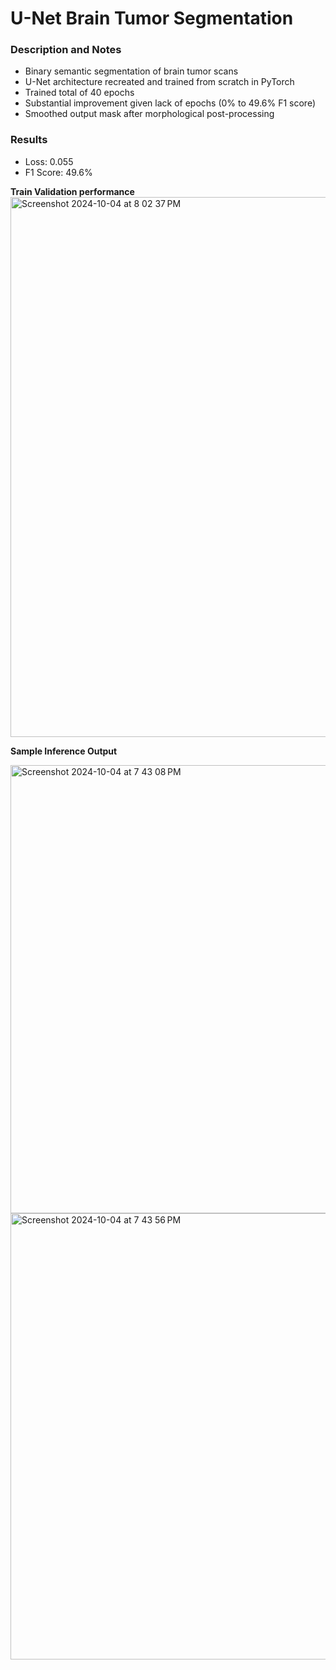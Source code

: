 # U-Net Brain Tumor Segmentation
### Description and Notes
- Binary semantic segmentation of brain tumor scans
- U-Net architecture recreated and trained from scratch in PyTorch
- Trained total of 40 epochs
- Substantial improvement given lack of epochs (0% to 49.6% F1 score)
- Smoothed output mask after morphological post-processing

### Results
- Loss: 0.055
- F1 Score: 49.6%

**Train Validation performance**
<img width="864" alt="Screenshot 2024-10-04 at 8 02 37 PM" src="https://github.com/user-attachments/assets/40e2137a-ca0f-42f2-93cb-007fe91d4d79">


**Sample Inference Output**

<img width="717" alt="Screenshot 2024-10-04 at 7 43 08 PM" src="https://github.com/user-attachments/assets/391276ba-eb28-4c46-990c-a935ffffec9e">

<img width="714" alt="Screenshot 2024-10-04 at 7 43 56 PM" src="https://github.com/user-attachments/assets/659b570e-602f-4266-994c-9e4a67cdf6bc">
